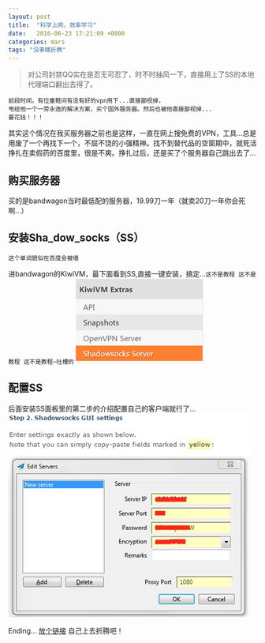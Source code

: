 ```yaml
---
layout: post
title:  "科学上网，效率学习"
date:   2016-06-23 17:21:09 +0800
categories: mars
tags: "没事瞎折腾"
---
```

> 对公司封禁QQ实在是忍无可忍了，时不时抽风一下，直接用上了SS的本地代理端口翻出去得了。

    前段时间，有位童鞋问有没有好的vpn用下...直接鄙视掉，
    甩给他一个一劳永逸的解决方案，买个国外服务器。然后也被他直接鄙视掉...
    要花钱！！！

其实这个情况在我买服务器之前也是这样，一直在网上搜免费的VPN，工具...总是用废了一个再找下一个，不屈不饶的小强精神。找不到替代品的空窗期中，就死活挣扎在卖假药的百度里，很是不爽。挣扎过后，还是买了个服务器自己跳出去了...

## 购买服务器
买的是bandwagon当时最低配的服务器，19.99刀一年（就卖20刀一年你会死啊...）

## 安装Sha_dow_socks（SS）
    这个单词貌似在百度会被墙
进bandwagon的KiwiVM，最下面看到SS,直接一键安装，搞定...`这不是教程 这不是教程 这不是教程~吐槽的`
<picture>
    <source srcset="/images/bandwagon1.webp" type="image/webp">
    <img src="/images/bandwagon1.png" alt="test">
</picture>

## 配置SS
后面安装SS面板里的第二步的介绍配置自己的客户端就行了...
<picture>
    <source srcset="/images/bandwagon2.webp" type="image/webp">
    <img src="/images/bandwagon2.png" alt="test">
</picture>

Ending...
[放个链接](https://bandwagonhost.com/) 自己上去折腾吧！
